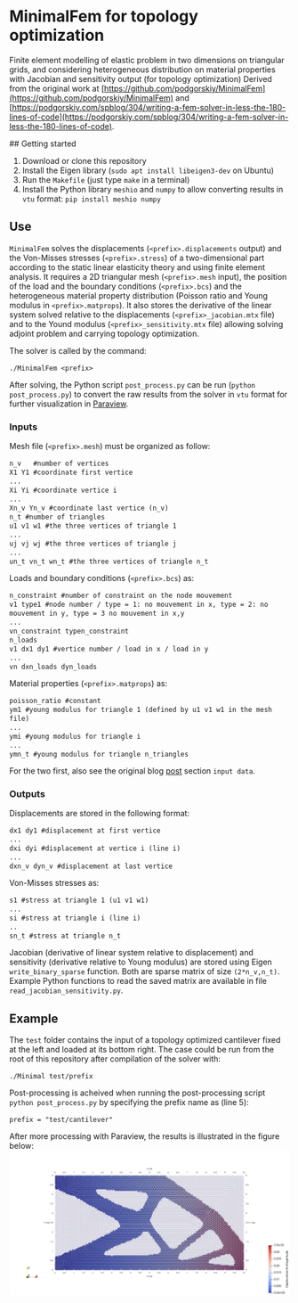 # MinimalFem for topology optimization

Finite element modelling of elastic problem in two dimensions on triangular grids, and considering heterogeneous distribution on material properties with Jacobian and sensitivity output (for topology optimization)
Derived from the original work at [https://github.com/podgorskiy/MinimalFem](https://github.com/podgorskiy/MinimalFem) and [https://podgorskiy.com/spblog/304/writing-a-fem-solver-in-less-the-180-lines-of-code](https://podgorskiy.com/spblog/304/writing-a-fem-solver-in-less-the-180-lines-of-code).

## Getting started

1. Download or clone this repository
2. Install the Eigen library (`sudo apt install libeigen3-dev` on Ubuntu)
3. Run the `Makefile` (just type `make` in a terminal)
4. Install the Python library `meshio` and `numpy` to allow converting results in `vtu` format: `pip install meshio numpy`

## Use

`MinimalFem` solves the displacements (`<prefix>.displacements` output) and the Von-Misses stresses  (`<prefix>.stress`) of a two-dimensional part according to the static linear elasticity theory and using finite element analysis.
It requires a 2D triangular mesh (`<prefix>.mesh` input), the position of the load and the boundary conditions (`<prefix>.bcs`) and the heterogeneous material property distribution (Poisson ratio and Young modulus in `<prefix>.matprops`).
It also stores the derivative of the linear system solved relative to the displacements  (`<prefix>_jacobian.mtx` file) and to the Yound modulus (`<prefix>_sensitivity.mtx` file) allowing solving adjoint problem and carrying topology optimization.

The solver is called by the command: 
```
./MinimalFem <prefix>
```

After solving, the Python script `post_process.py` can be run (`python post_process.py`) to convert the raw results from the solver in `vtu` format for further visualization in [Paraview](https://www.paraview.org/).



### Inputs

Mesh file (`<prefix>.mesh`) must be organized as follow:
```
n_v   #number of vertices
X1 Y1 #coordinate first vertice
...
Xi Yi #coordinate vertice i
... 
Xn_v Yn_v #coordinate last vertice (n_v)
n_t #number of triangles
u1 v1 w1 #the three vertices of triangle 1
...
uj vj wj #the three vertices of triangle j
...
un_t vn_t wn_t #the three vertices of triangle n_t
```

Loads and boundary conditions (`<prefix>.bcs`) as:
```
n_constraint #number of constraint on the node mouvement
v1 type1 #node number / type = 1: no mouvement in x, type = 2: no mouvement in y, type = 3 no mouvement in x,y
...
vn_constraint typen_constraint
n_loads
v1 dx1 dy1 #vertice number / load in x / load in y
...
vn dxn_loads dyn_loads
```

Material properties (`<prefix>.matprops`) as:
```
poisson_ratio #constant
ym1 #young modulus for triangle 1 (defined by u1 v1 w1 in the mesh file)
...
ymi #young modulus for triangle i
...
ymn_t #young modulus for triangle n_triangles
```

For the two first, also see the original blog [post](https://podgorskiy.com/spblog/304/writing-a-fem-solver-in-less-the-180-lines-of-code) section `input data`.



### Outputs

Displacements are stored in the following format:
```
dx1 dy1 #displacement at first vertice
...
dxi dyi #displacement at vertice i (line i)
...
dxn_v dyn_v #displacement at last vertice
```

Von-Misses stresses as:
```
s1 #stress at triangle 1 (u1 v1 w1)
...
si #stress at triangle i (line i)
..
sn_t #stress at triangle n_t
```

Jacobian (derivative of linear system relative to displacement) and sensitivity (derivative relative to Young modulus) are stored using Eigen `write_binary_sparse` function. 
Both are sparse matrix of size `(2*n_v,n_t)`.
Example Python functions to read the saved matrix are available in file `read_jacobian_sensitivity.py`.

## Example

The `test` folder contains the input of a topology optimized cantilever fixed at the left and loaded at its bottom right. 
The case could be run from the root of this repository after compilation of the solver with:
```
./Minimal test/prefix
```

Post-processing is acheived when running the post-processing script `python post_process.py` by specifying the prefix name as (line 5): 
```
prefix = "test/cantilever"
```

After more processing with Paraview, the results is illustrated in the figure below:
![Post-processing with Paraview](https://github.com/MoiseRousseau/MinimalFem-For-Topology-Optimization/blob/main/test/cantilever.png)
